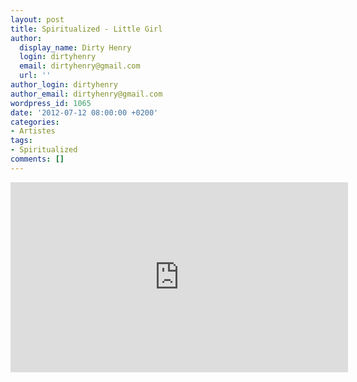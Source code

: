 ```yaml
---
layout: post
title: Spiritualized - Little Girl
author:
  display_name: Dirty Henry
  login: dirtyhenry
  email: dirtyhenry@gmail.com
  url: ''
author_login: dirtyhenry
author_email: dirtyhenry@gmail.com
wordpress_id: 1065
date: '2012-07-12 08:00:00 +0200'
categories:
- Artistes
tags:
- Spiritualized
comments: []
---
```

<iframe width="540" height="304" src="http://www.youtube.com/embed/MwC7n8q-oHQ" frameborder="0" allowfullscreen></iframe>
